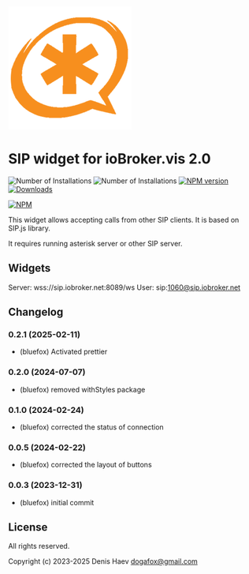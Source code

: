 ![Logo](admin/vis-2-widgets-sip.png)
# SIP widget for ioBroker.vis 2.0

![Number of Installations](http://iobroker.live/badges/vis-2-widgets-material-installed.svg) ![Number of Installations](http://iobroker.live/badges/vis-2-widgets-material-stable.svg) [![NPM version](http://img.shields.io/npm/v/iobroker.vis-2-widgets-material.svg)](https://www.npmjs.com/package/iobroker.vis-2-widgets-material)
[![Downloads](https://img.shields.io/npm/dm/iobroker.vis-2-widgets-material.svg)](https://www.npmjs.com/package/iobroker.vis-2-widgets-material)

[![NPM](https://nodei.co/npm/iobroker.vis-2-widgets-material.png?downloads=true)](https://nodei.co/npm/iobroker.vis-2-widgets-material/)

This widget allows accepting calls from other SIP clients. It is based on SIP.js library.

It requires running asterisk server or other SIP server.


## Widgets
Server: wss://sip.iobroker.net:8089/ws
User: sip:1060@sip.iobroker.net

<!--
    Placeholder for the next version (at the beginning of the line):
    ### **WORK IN PROGRESS**
-->
## Changelog
### 0.2.1 (2025-02-11)
* (bluefox) Activated prettier

### 0.2.0 (2024-07-07)
* (bluefox) removed withStyles package

### 0.1.0 (2024-02-24)
* (bluefox) corrected the status of connection

### 0.0.5 (2024-02-22)
* (bluefox) corrected the layout of buttons

### 0.0.3 (2023-12-31)
* (bluefox) initial commit

## License
All rights reserved.

Copyright (c) 2023-2025 Denis Haev <dogafox@gmail.com>
